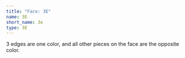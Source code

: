 ```yaml
---
title: "Face: 3E"
name: 3E
short_name: 3e
type: 3E
---
```


3 edges are one color, and all other pieces on the face are the opposite color.

